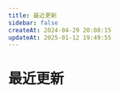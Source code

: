 ```yaml
---
title: 最近更新
sidebar: false
createAt: 2024-04-29 20:08:15
updateAt: 2025-01-12 19:49:55
---
```

#  最近更新<badge type="danger" text="持续更新" style="margin-top:12px;"/>

<nodeIndex />